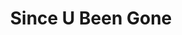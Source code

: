 ---
ee_id_thing: '4266'
site: '1'
type: '2'
inv_num: 2015-047
add_credit:
url: 2015-047-since-u-been-gone
title: Since U Been Gone
year: '2015'
display_year: '2015'
medium: iHome iP76 LED Color Changing Tower Stereo Speaker, Apple iPod Classic, MP3s
dims: 36 x 5 x 5 inches
pitch: OH yah, this was actually just playing the Shania Twain CD, the woman in me.
  ;-)
ps:
live_url:
youtube:
https://github.com/coryarcangel/alu:
imgs: since-u-been-gone-2015-047-install-database-gamec-MZ.jpg
subheading:
download:
commission:
related: "[4240] [2013-197-since-u-been-gone-music-for-stereos] 2013-197 Since U Been
  Gone / Music For Stereos"
layout: things-i-made
---
